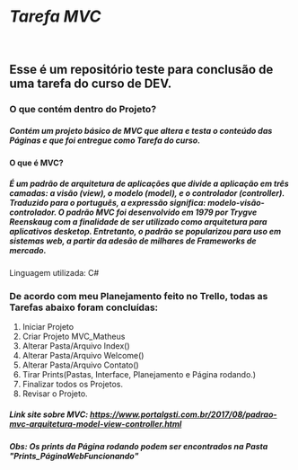 # _Tarefa MVC_
&nbsp;
## Esse é um repositório teste para conclusão de uma tarefa do curso de DEV.
### O que contém dentro do Projeto?
##### Contém um projeto básico de MVC que altera e testa o conteúdo das Páginas e que foi entregue como Tarefa do curso. 
#### O que é MVC?  
#####  É um padrão de arquitetura de aplicações  que divide a aplicação em três camadas: a visão (view), o modelo (model), e o controlador (controller). Traduzido para o português, a expressão significa: modelo-visão-controlador. O padrão MVC foi desenvolvido em 1979 por Trygve Reenskaug com a finalidade de ser utilizado como arquitetura para aplicativos desketop. Entretanto, o padrão se popularizou para uso em sistemas web, a partir da adesão de milhares de Frameworks de mercado.


Linguagem utilizada: C#   
### De acordo com meu Planejamento feito no Trello, todas as Tarefas abaixo foram concluídas:
1. Iniciar Projeto
2. Criar Projeto MVC_Matheus
3. Alterar Pasta/Arquivo Index()
4. Alterar Pasta/Arquivo Welcome()
5. Alterar Pasta/Arquivo Contato()
6. Tirar Prints(Pastas, Interface, Planejamento e Página rodando.)
7. Finalizar todos os Projetos.
8. Revisar o Projeto.

##### Link site sobre MVC: https://www.portalgsti.com.br/2017/08/padrao-mvc-arquitetura-model-view-controller.html

##### Obs: Os prints da Página rodando podem ser encontrados na Pasta "Prints_PáginaWebFuncionando"

